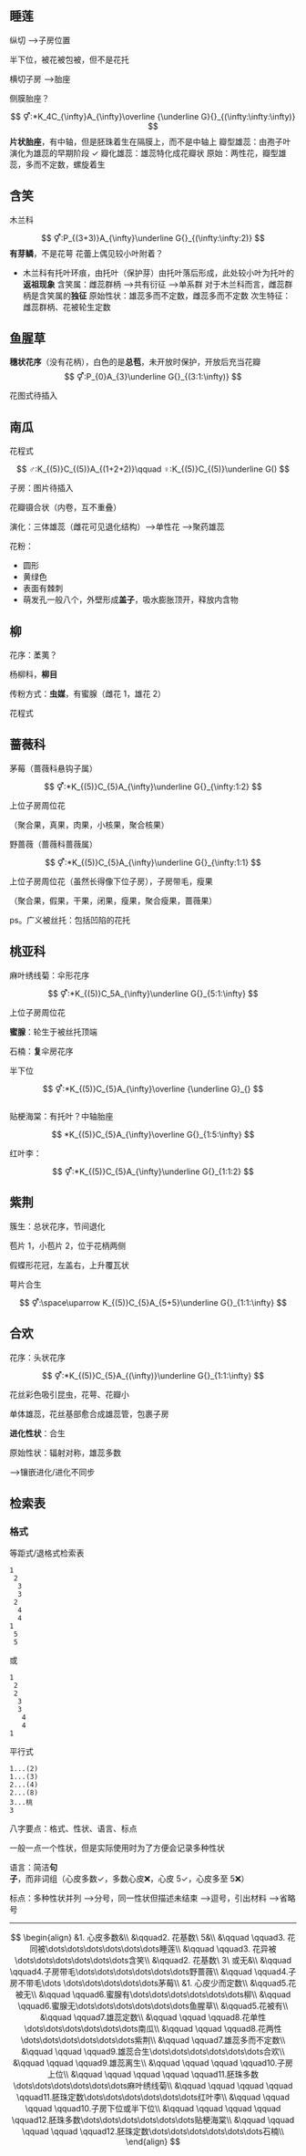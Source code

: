 ## 睡莲

纵切 -->子房位置

半下位，被花被包被，但不是花托

横切子房 -->胎座

侧膜胎座？

$$
⚥:*K_4C_{\infty}A_{\infty}\overline {\underline G}{}_{(\infty:\infty:\infty)}
$$
**片状胎座**，有中轴，但是胚珠着生在隔膜上，而不是中轴上
瓣型雄蕊：由孢子叶演化为雄蕊的早期阶段 ✓
瓣化雄蕊：雄蕊特化成花瓣状
原始：两性花，瓣型雄蕊，多而不定数，螺旋着生

## 含笑

木兰科

$$
⚥:P_{(3+3)}A_{\infty}\underline G{}_{(\infty:\infty:2)}
$$
**有芽鳞**，不是花萼
花蕾上偶见较小叶附着？
- 木兰科有托叶环痕，由托叶（保护芽）由托叶落后形成，此处较小叶为托叶的**返祖现象**
含笑属：雌蕊群柄 -->共有衍征 -->单系群
对于木兰科而言，雌蕊群柄是含笑属的**独征**
原始性状：雄蕊多而不定数，雌蕊多而不定数
次生特征：雌蕊群柄、花被轮生定数

## 鱼腥草
**穗状花序**（没有花柄），白色的是**总苞**，未开放时保护，开放后充当花瓣
$$
⚥:P_{0}A_{3}\underline G{}_{(3:1:\infty)}
$$

花图式待插入

## 南瓜

花程式

$$
♂:K_{(5)}C_{(5)}A_{(1+2+2)}\qquad ♀:K_{(5)}C_{(5)}\underline G()
$$

子房：图片待插入

花瓣镊合状（内卷，互不重叠）

演化：三体雄蕊（雌花可见退化结构）-->单性花 -->聚药雄蕊

花粉：

- 圆形
- 黄绿色
- 表面有棘刺
- 萌发孔一般八个，外壁形成**盖子**，吸水膨胀顶开，释放内含物

## 柳

花序：葇荑？

杨柳科，**柳目**

传粉方式：**虫媒**，有蜜腺（雌花 1，雄花 2）

花程式

## 蔷薇科

茅莓（蔷薇科悬钩子属）

$$
⚥:*K_{(5)}C_{5}A_{\infty}\underline G{}_{\infty:1:2}
$$

上位子房周位花

（聚合果，真果，肉果，小核果，聚合核果）

野蔷薇（蔷薇科蔷薇属）

$$
⚥:*K_{(5)}C_{5}A_{\infty}\underline G{}_{\infty:1:1}
$$

上位子房周位花（虽然长得像下位子房），子房带毛，瘦果

（聚合果，假果，干果，闭果，瘦果，聚合瘦果，蔷薇果）

ps。广义被丝托：包括凹陷的花托

## 桃亚科

麻叶绣线菊：伞形花序

$$
⚥:*K_{(5)}C_5A_{\infty}\underline G{}_{5:1:\infty}
$$

上位子房周位花

**蜜腺**：轮生于被丝托顶端

石楠：**复**伞房花序

半下位

$$
⚥:*K_{(5)}C_{5}A_{\infty}\overline {\underline G}_{}
$$

##

贴梗海棠：有托叶？中轴胎座

$$
*K_{(5)}C_{5}A_{\infty}\overline G{}_{1:5:\infty}
$$

红叶李：

$$
⚥:*K_{(5)}C_{5}A_{\infty}\underline G{}_{1:1:2}
$$
## 紫荆

簇生：总状花序，节间退化

苞片 1，小苞片 2，位于花柄两侧

假蝶形花冠，左盖右，上升覆瓦状

萼片合生

$$
⚥:\space\uparrow K_{(5)}C_{5}A_{5+5}\underline G{}_{1:1:\infty}
$$
## 合欢

花序：头状花序

$$
⚥:*K_{(5)}C_{5}A_{(\infty)}\underline G{}_{1:1:\infty}
$$

花丝彩色吸引昆虫，花萼、花瓣小

单体雄蕊，花丝基部愈合成雄蕊管，包裹子房

**进化性状**：合生

原始性状：辐射对称，雄蕊多数

-->镶嵌进化/进化不同步

## 检索表
### 格式

等距式/退格式检索表

```
1
 2
  3
  3
 2
  4
  4
1
 5
 5
```

或

```
1
 2
 2
  3
  3
   4
   4
1
```

平行式

```
1...(2)
1...(3)
2...(4)
2...(8)
3...桃
3
```

八字要点：格式、性状、语言、标点

一般一点一个性状，但是实际使用时为了方便会记录多种性状

语言：简洁**句子**，而非词组（心皮多数✓，多数心皮❌，心皮 5✓，心皮多至 5❌）

标点：多种性状并列 -->分号，同一性状但描述未结束 -->逗号，引出材料 -->省略号

---
$$
\begin{align}
&1. 心皮多数&\\
&\qquad2. 花基数\ 5&\\
&\qquad \qquad3. 花同被\dots\dots\dots\dots\dots\dots睡莲\\
&\qquad \qquad3. 花异被\dots\dots\dots\dots\dots\dots含笑\\
&\qquad2. 花基数\ 3\ 或无&\\
&\qquad \qquad4.子房带毛\dots\dots\dots\dots\dots\dots野蔷薇\\
&\qquad \qquad4.子房不带毛\dots \dots\dots\dots\dots\dots茅莓\\
&1. 心皮少而定数\\
&\qquad5.花被无\\
&\qquad \qquad6.蜜腺有\dots\dots\dots\dots\dots\dots柳\\
&\qquad \qquad6.蜜腺无\dots\dots\dots\dots\dots\dots鱼腥草\\
&\qquad5.花被有\\
&\qquad \qquad7.雄蕊定数\\
&\qquad \qquad \qquad8.花单性\dots\dots\dots\dots\dots\dots南瓜\\
&\qquad \qquad \qquad8.花两性\dots\dots\dots\dots\dots\dots紫荆\\
&\qquad \qquad7.雄蕊多而不定数\\
&\qquad \qquad \qquad9.雄蕊合生\dots\dots\dots\dots\dots\dots合欢\\
&\qquad \qquad \qquad9.雄蕊离生\\
&\qquad \qquad \qquad \qquad10.子房上位\\
&\qquad \qquad \qquad \qquad \qquad11.胚珠多数\dots\dots\dots\dots\dots\dots麻叶绣线菊\\
&\qquad \qquad \qquad \qquad \qquad11.胚珠定数\dots\dots\dots\dots\dots\dots红叶李\\
&\qquad \qquad \qquad \qquad10.子房下位或半下位\\
&\qquad \qquad \qquad \qquad \qquad12.胚珠多数\dots\dots\dots\dots\dots\dots贴梗海棠\\
&\qquad \qquad \qquad \qquad \qquad12.胚珠定数\dots\dots\dots\dots\dots\dots石楠\\
\end{align}
$$